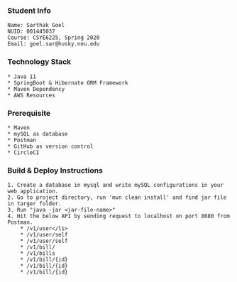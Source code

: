 ### Student Info<br/>
```
Name: Sarthak Goel
NUID: 001445037
Course: CSYE6225, Spring 2020
Email: goel.sar@husky.neu.edu
```

### Technology Stack
```
* Java 11
* SpringBoot & Hibernate ORM Framework
* Maven Dependency
* AWS Resources
```

### Prerequisite
```
* Maven
* mySQL as database
* Postman
* GitHub as version control
* CircleCI
```

### Build & Deploy Instructions
```
1. Create a database in mysql and write mySQL configurations in your web application.
2. Go to project directory, run 'mvn clean install' and find jar file in targer folder.
3. Run "java -jar <jar-file-name>"
4. Hit the below API by sending request to localhost on port 8080 from Postman.
	* /v1/user</li>
	* /v1/user/self
	* /v1/user/self
	* /v1/bill/
	* /v1/bills
	* /v1/bill/{id}
	* /v1/bill/{id}
	* /v1/bill/{id}
```

